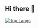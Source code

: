 ## Hi there 👋

<!--
**Davas2/Davas2** is a ✨ _special_ ✨ repository because its `README.md` (this file) appears on your GitHub profile.

Here are some ideas to get you started:

- 🔭 I’m currently working on ...
- 🌱 I’m currently learning ...
- 👯 I’m looking to collaborate on ...
- 🤔 I’m looking for help with ...
- 💬 Ask me about ...
- 📫 How to reach me: ...
- 😄 Pronouns: ...
- ⚡ Fun fact: ...
-->

<div style="width: 200px;">
<a href="https://github.com/Davas2/github-readme-stats">
  <img src="https://github-readme-stats.vercel.app/api/top-langs/?username=Davas2&langs_count=8" alt="Top Langs" />
</a>
</div>
